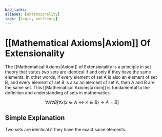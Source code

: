 ```yaml
---
bad_links: 
aliases: [extensionality]
tags: [logic, settheory]
---
```

# [[Mathematical Axioms|Axiom]] Of Extensionality

The [[Mathematical Axioms|Axiom]] of Extensionality is a principle in set theory that states two sets are identical if and only if they have the same elements. In other words, if every element of set A is also an element of set B, and every element of set B is also an element of set A, then A and B are the same set. This [[Mathematical Axioms|axiom]] is fundamental to the definition and understanding of sets in mathematics.

$$
\forall A \forall B [\forall x (x \in A \Leftrightarrow x \in B) \Rightarrow A = B]
$$

## Simple Explanation

Two sets are identical if they have the exact same elements.